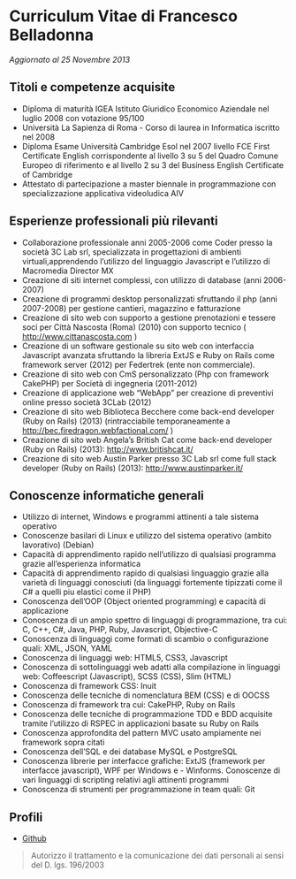 # Curriculum Vitae di Francesco Belladonna
*Aggiornato al 25 Novembre 2013*

## Titoli e competenze acquisite

- Diploma di maturità IGEA Istituto Giuridico Economico Aziendale nel luglio 2008 con votazione 95/100
- Università La Sapienza di Roma - Corso di laurea in Informatica iscritto nel 2008
- Diploma Esame Università Cambridge Esol nel 2007 livello FCE First Certificate English corrispondente al livello 3 su 5 del Quadro Comune Europeo  di riferimento e al livello 2 su 3 del Business English Certificate of Cambridge
- Attestato di partecipazione a master biennale  in programmazione con specializzazione applicativa  videoludica AIV

## Esperienze professionali più rilevanti

- Collaborazione professionale anni 2005-2006 come Coder presso la società 3C Lab srl, specializzata in progettazioni di ambienti virtuali,apprendendo l’utilizzo del linguaggio Javascript e l’utilizzo di Macromedia Director MX
- Creazione di siti internet complessi, con utilizzo di database (anni 2006-2007)
- Creazione di programmi desktop personalizzati sfruttando il php (anni 2007-2008) per gestione cantieri, magazzino e fatturazione
- Creazione di sito web con supporto a gestione prenotazioni e tessere soci per Città Nascosta (Roma) (2010) con supporto tecnico ( http://www.cittanascosta.com )
- Creazione di un software gestionale su sito web con interfaccia Javascript avanzata sfruttando la libreria ExtJS e Ruby on Rails come framework server (2012) per Federtrek (ente non commerciale).
- Creazione di sito web con CmS personalizzato (Php con framework CakePHP) per Società di ingegneria  (2011-2012)
- Creazione di applicazione web “WebApp” per creazione di preventivi online presso società  3CLab (2012)
- Creazione di sito web Biblioteca Becchere come back-end developer (Ruby on Rails) (2013) (rintracciabile temporaneamente a http://bec.firedragon.webfactional.com/ )
- Creazione di sito web Angela’s British Cat come back-end developer (Ruby on Rails) (2013): http://www.britishcat.it/
- Creazione di sito web Austin Parker presso 3C Lab srl come full stack developer (Ruby on Rails) (2013): http://www.austinparker.it/

## Conoscenze informatiche generali

- Utilizzo di internet, Windows e programmi attinenti a tale sistema operativo
- Conoscenze basilari di Linux e utilizzo del sistema operativo (ambito lavorativo) (Debian)
- Capacità di apprendimento rapido nell’utilizzo di qualsiasi programma grazie all’esperienza informatica
- Capacità di apprendimento rapido di qualsiasi linguaggio grazie alla varietà di linguaggi conosciuti (da linguaggi fortemente tipizzati come il C# a quelli piu elastici come il PHP)
- Conoscenza dell’OOP (Object oriented programming) e capacità di applicazione
- Conoscenza di un ampio spettro di linguaggi di programmazione, tra cui: C, C++, C#, Java, PHP, Ruby, Javascript, Objective-C
- Conoscenza di linguaggi come formati di scambio o configurazione quali: XML, JSON, YAML 
- Conoscenza di linguaggi web: HTML5, CSS3, Javascript
- Conoscenza di sottolinguaggi web adatti alla compilazione in linguaggi web: Coffeescript (Javascript), SCSS (CSS), Slim (HTML)
- Conoscenza di framework CSS: Inuit
- Conoscenza delle tecniche di nomenclatura BEM (CSS) e di OOCSS 
- Conoscenza di framework tra cui: CakePHP, Ruby on Rails
- Conoscenza delle tecniche di programmazione TDD e BDD acquisite tramite l’utilizzo di RSPEC in applicazioni basate su Ruby on Rails
- Conoscenza approfondita del pattern MVC usato ampiamente nei framework sopra citati
- Conoscenza dell’SQL e dei database MySQL e PostgreSQL
- Conoscenza librerie per interfacce grafiche: ExtJS (framework per interfacce javascript), WPF per Windows e - Winforms. Conoscenze di vari linguaggi di scripting relativi agli attinenti programmi
- Conoscenza di strumenti per programmazione in team quali: Git

## Profili

- [Github](https://github.com/Fire-Dragon-DoL)


> Autorizzo il trattamento e la comunicazione dei dati personali ai sensi del D. lgs. 196/2003